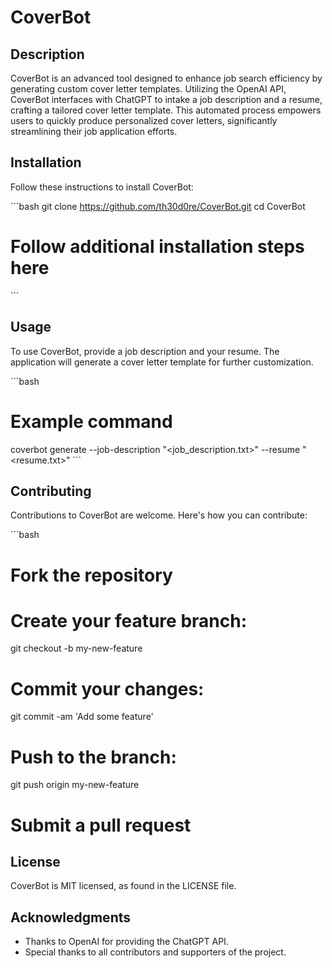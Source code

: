 
# CoverBot

## Description
CoverBot is an advanced tool designed to enhance job search efficiency by generating custom cover letter templates. Utilizing the OpenAI API, CoverBot interfaces with ChatGPT to intake a job description and a resume, crafting a tailored cover letter template. This automated process empowers users to quickly produce personalized cover letters, significantly streamlining their job application efforts.

## Installation
Follow these instructions to install CoverBot:

\```bash
git clone https://github.com/th30d0re/CoverBot.git
cd CoverBot
# Follow additional installation steps here
\```

## Usage
To use CoverBot, provide a job description and your resume. The application will generate a cover letter template for further customization.

\```bash
# Example command
coverbot generate --job-description "<job_description.txt>" --resume "<resume.txt>"
\```

## Contributing
Contributions to CoverBot are welcome. Here's how you can contribute:

\```bash
# Fork the repository
# Create your feature branch:
git checkout -b my-new-feature
# Commit your changes:
git commit -am 'Add some feature'
# Push to the branch:
git push origin my-new-feature
# Submit a pull request


## License
CoverBot is MIT licensed, as found in the LICENSE file.

## Acknowledgments
- Thanks to OpenAI for providing the ChatGPT API.
- Special thanks to all contributors and supporters of the project.
